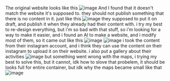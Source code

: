 The original website looks like this
![image](https://github.com/Syifaaakhita/Redesign-Kecamatan-Manggala/assets/165814721/a82e9098-427a-4f4d-bdcd-6e9f028adf0b)
And I found that it doesn't match the website it's supposed to. they should not publish something that there is no content in it. just like this
![image](https://github.com/Syifaaakhita/Redesign-Kecamatan-Manggala/assets/165814721/5e594bf0-078d-4836-ae06-e18093dbb52b)
they supposed to put it on draft, and publish it when they already had their content with.
i try my best to re-design everything, but i'm so bad with that stuff, so i'm looking for a way to make it easier, and i found an AI to make a website, and i modify most of them, so it came out like this
![image](https://github.com/Syifaaakhita/Redesign-Kecamatan-Manggala/assets/165814721/29159c4d-376c-4d58-9286-5b205c2184db)
![image](https://github.com/Syifaaakhita/Redesign-Kecamatan-Manggala/assets/165814721/eade4695-1551-4d80-9786-e42d0711e743)
i took the content from their instagram account, and i think they can use the content on their instagram to upload it on their website.
i also put a gallery about their activities
![image](https://github.com/Syifaaakhita/Redesign-Kecamatan-Manggala/assets/165814721/f90babe7-151f-474f-b533-2cc883467136)
but something went wrong with the maps, i trying my best to solve this, but it cannot, idk how to slove that probelem, it should be looks full for entire container, but idk why the maps became small like that
![image](https://github.com/Syifaaakhita/Redesign-Kecamatan-Manggala/assets/165814721/dcc71f8b-6ca8-4703-8a5b-90c6a40f52fb)

